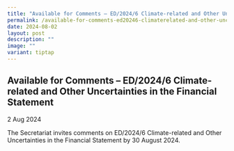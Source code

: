 ```yaml
---
title: "Available for Comments – ED/2024/6 Climate-related and Other Uncertainties in the Financial Statements"
permalink: /available-for-comments-ed20246-climaterelated-and-other-uncertainties-in-the-financial-statements/
date: 2024-08-02
layout: post
description: ""
image: ""
variant: tiptap
---
```

<h2>Available for Comments – ED/2024/6 Climate-related and Other Uncertainties in the Financial Statement</h2>
<p>2 Aug 2024</p>
<p>The Secretariat invites comments on ED/2024/6 Climate-related and Other
Uncertainties in the Financial Statement by 30 August 2024.</p>
